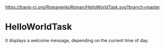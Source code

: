 https://travis-ci.org/RomanenkoRoman/HelloWorldTask.svg?branch=master
# HelloWorldTask
It displays a welcome message, depending on the current time of day.

